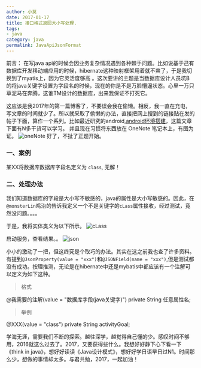 ```yaml
---
author: 小莫
date: 2017-01-17
title: 接口格式返回大小写处理.
tags:
- java
category: java
permalink: JavaApiJsonFormat
---
```

前言：
在写java api的时候会因业务复杂情况遇到各种棘手问题。比如说基于己有数据库开发移动端应用的时候，hibernate这种映射框架用着就不爽了，于是我切换到了myatis上，因为它灵活度够高 。这次要讲的主题是当数据库设计人员坑B的将java关键字设置为字段名的时候，现在的你是不是万脸懵逼状态。心里一万只草泥马在奔腾，这谁TM设计的数据库，出来我保证不打死它。

<!-- more -->
这应该是我2017年的第一篇博客了，不要误会我在偷懒。相反，我一直在充电，写文章的时间就少了。所以就采取了偷懒的办法，直接把网上搜到的链接贴在发的帖子下面，算作一个系列。比如最近研究的android,[android环境搭建](https://xiaomo.info/2016/AndroidEnvironment/)，这篇文章下面有N多干货可以学习。
并且现在习惯将东西放在 OneNote 笔记本上，有图为证。
![oneNote](https://image.xiaomo.info/java/onenote.png)
好了，不扯了正题开始。
### 一、案例
某XX将数据库数据库字段名定义为 `class`, 无解！
### 二、处理办法
我们知道数据库的字段是大小写不敏感的，java的属性是大小写敏感的。因此，在`@monsterLin`鸡治的告诉我定义一个不是关键字的`cLass`属性接收，经过测试，竟然没问题。。。。

于是，我将实体类义为以下所示。
![cLass](https://image.xiaomo.info/java/cLass.png)


启动服务，查看结果。。
![json](https://image.xiaomo.info/java/json.png)

小小的激动了一把，但这终究是个取巧的办法。其实在这之前我也查了许多资料。有提到`@JsonProperty(value = "xxx")`和`@JSONField(name = "xxx")`,但是测试都没有成功。按理推测，无论是在hibernate中还是mybatis中都应该有一个注解可以定义为如下这种。


>格式

@我需要的注解(value = "数据库字段(java关键字)")
private String 任意属性名;

>举例

@XXX(value = "class")
private String activityGoal;


学海无涯，需要我们不断的探索。越往深学，越觉得自己懂的少。感叹时间不够用，2016就这么过去了。2017，又要获得些什么。我想好好静下心下看一下《think in java》，想好好读读《Java设计模式》，想好好学日语早日过N1。时间那么少，想做的事情却太多。与君共勉，2017，一起加油！
